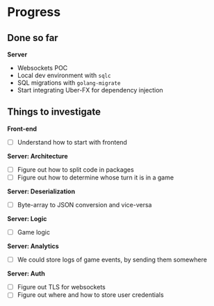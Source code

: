 # Progress

## Done so far

**Server**
- Websockets POC
- Local dev environment with `sqlc`
- SQL migrations with `golang-migrate`
- Start integrating Uber-FX for dependency injection

## Things to investigate

**Front-end**
- [ ] Understand how to start with frontend

**Server: Architecture**
- [ ] Figure out how to split code in packages
- [ ] Figure out how to determine whose turn it is in a game

**Server: Deserialization**
- [ ] Byte-array to JSON conversion and vice-versa

**Server: Logic**
- [ ] Game logic

**Server: Analytics**
- [ ] We could store logs of game events, by sending them somewhere

**Server: Auth**
- [ ] Figure out TLS for websockets
- [ ] Figure out where and how to store user credentials